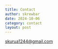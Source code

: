 ```yaml
---
title: Contact
author: skrewbar
date: 2024-10-06
category: contact
layout: post
---
```


skurua1244@gmail.com